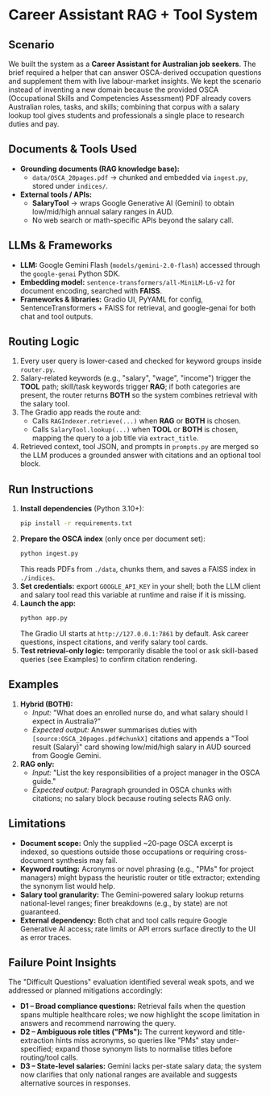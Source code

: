 # Career Assistant RAG + Tool System

## Scenario
We built the system as a **Career Assistant for Australian job seekers**. The brief required a helper that can answer OSCA-derived occupation questions and supplement them with live labour-market insights. We kept the scenario instead of inventing a new domain because the provided OSCA (Occupational Skills and Competencies Assessment) PDF already covers Australian roles, tasks, and skills; combining that corpus with a salary lookup tool gives students and professionals a single place to research duties and pay.

## Documents & Tools Used
- **Grounding documents (RAG knowledge base):**
  - `data/OSCA_20pages.pdf` → chunked and embedded via `ingest.py`, stored under `indices/`.
- **External tools / APIs:**
  - **SalaryTool** → wraps Google Generative AI (Gemini) to obtain low/mid/high annual salary ranges in AUD.
  - No web search or math-specific APIs beyond the salary call.

## LLMs & Frameworks
- **LLM:** Google Gemini Flash (`models/gemini-2.0-flash`) accessed through the `google-genai` Python SDK.
- **Embedding model:** `sentence-transformers/all-MiniLM-L6-v2` for document encoding, searched with **FAISS**.
- **Frameworks & libraries:** Gradio UI, PyYAML for config, SentenceTransformers + FAISS for retrieval, and google-genai for both chat and tool outputs.

## Routing Logic
1. Every user query is lower-cased and checked for keyword groups inside `router.py`.
2. Salary-related keywords (e.g., "salary", "wage", "income") trigger the **TOOL** path; skill/task keywords trigger **RAG**; if both categories are present, the router returns **BOTH** so the system combines retrieval with the salary tool.
3. The Gradio app reads the route and:
   - Calls `RAGIndexer.retrieve(...)` when **RAG** or **BOTH** is chosen.
   - Calls `SalaryTool.lookup(...)` when **TOOL** or **BOTH** is chosen, mapping the query to a job title via `extract_title`.
4. Retrieved context, tool JSON, and prompts in `prompts.py` are merged so the LLM produces a grounded answer with citations and an optional tool block.

## Run Instructions
1. **Install dependencies** (Python 3.10+):
   ```bash
   pip install -r requirements.txt
   ```
2. **Prepare the OSCA index** (only once per document set):
   ```bash
   python ingest.py
   ```
   This reads PDFs from `./data`, chunks them, and saves a FAISS index in `./indices`.
3. **Set credentials:** export `GOOGLE_API_KEY` in your shell; both the LLM client and salary tool read this variable at runtime and raise if it is missing.
4. **Launch the app:**
   ```bash
   python app.py
   ```
   The Gradio UI starts at `http://127.0.0.1:7861` by default. Ask career questions, inspect citations, and verify salary tool cards.
5. **Test retrieval-only logic:** temporarily disable the tool or ask skill-based queries (see Examples) to confirm citation rendering.

## Examples
1. **Hybrid (BOTH):**
   - *Input:* "What does an enrolled nurse do, and what salary should I expect in Australia?"
   - *Expected output:* Answer summarises duties with `[source:OSCA_20pages.pdf#chunkX]` citations and appends a "Tool result (Salary)" card showing low/mid/high salary in AUD sourced from Google Gemini.
2. **RAG only:**
   - *Input:* "List the key responsibilities of a project manager in the OSCA guide."
   - *Expected output:* Paragraph grounded in OSCA chunks with citations; no salary block because routing selects RAG only.

## Limitations
- **Document scope:** Only the supplied ~20-page OSCA excerpt is indexed, so questions outside those occupations or requiring cross-document synthesis may fail.
- **Keyword routing:** Acronyms or novel phrasing (e.g., "PMs" for project managers) might bypass the heuristic router or title extractor; extending the synonym list would help.
- **Salary tool granularity:** The Gemini-powered salary lookup returns national-level ranges; finer breakdowns (e.g., by state) are not guaranteed.
- **External dependency:** Both chat and tool calls require Google Generative AI access; rate limits or API errors surface directly to the UI as error traces.

## Failure Point Insights
The "Difficult Questions" evaluation identified several weak spots, and we addressed or planned mitigations accordingly:

- **D1 – Broad compliance questions:** Retrieval fails when the question spans multiple healthcare roles; we now highlight the scope limitation in answers and recommend narrowing the query.
- **D2 – Ambiguous role titles ("PMs"):** The current keyword and title-extraction hints miss acronyms, so queries like "PMs" stay under-specified; expand those synonym lists to normalise titles before routing/tool calls.
- **D3 – State-level salaries:** Gemini lacks per-state salary data; the system now clarifies that only national ranges are available and suggests alternative sources in responses.

